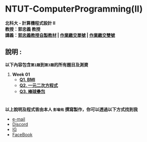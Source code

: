 # NTUT-ComputerProgramming(II)

**北科大 - 計算機程式設計 II**  
**教授：郭忠義 教授**  
**講義：[郭忠義教授自製教材](https://sites.google.com/mail.ntut.edu.tw/jong-yih-kuo/programming-design-ii) | [作業繳交單號](https://140.124.181.25/upload/Login) | [作業繳交雙號](https://140.124.181.26/upload/Login)**

## 說明 :

**以下內容包含`第1題`到`第3題`的所有題目及測資**

1. **Week 01**
   - **[Q1. BMI](./HomeWork/001/q001.md)**
   - **[Q2. 一元二次方程式](./HomeWork/002/q002.md)**
   - **[Q3. 棒球壘包](./HomeWork/003/q003.md)**

#

**以上說明及程式皆由本人 `彭瑜祐` 撰寫製作，你可以透過以下方式找到我**

- [e-mail](mailto:breezekaka66@gmail.com)
- [Discord](https://discord.com/users/723871702228140053)
- [IG](https://www.instagram.com/breeze._.0816/)
- [FaceBook](https://www.facebook.com/profile.php?id=100081836611463)
